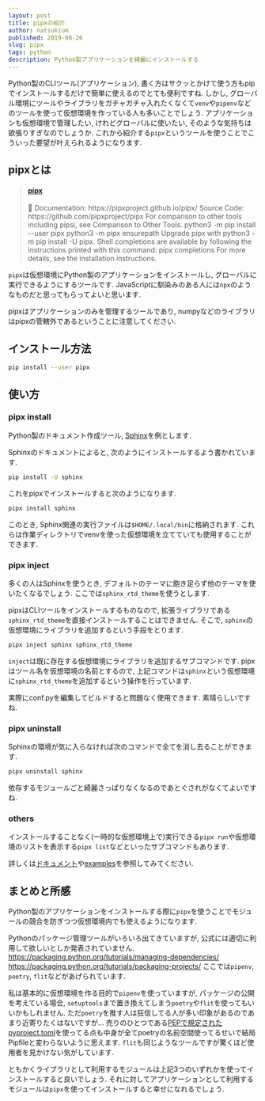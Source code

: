 ```yaml
---
layout: post
title: pipxの紹介
author: natsukium
published: 2019-08-26
slug: pipx
tags: python
description: Python製アプリケーションを綺麗にインストールする
---
```


Python製のCLIツール(アプリケーション), 書く方はサクッとかけて使う方もpipでインストールするだけで簡単に使えるのでとても便利ですね.
しかし, グローバル環境にツールやライブラリをガチャガチャ入れたくなくて`venv`や`pipenv`などのツールを使って仮想環境を作っている人も多いことでしょう.
アプリケーションも仮想環境で管理したい, けれどグローバルに使いたい, そのような気持ちは欲張りすぎなのでしょうか.
これから紹介する`pipx`というツールを使うことでこういった要望が叶えられるようになります.

## pipxとは

<blockquote class="embedly-card"><h4><a href="https://pipxproject.github.io/pipx/">pipx</a></h4><p> Documentation: https://pipxproject.github.io/pipx/ Source Code: https://github.com/pipxproject/pipx For comparison to other tools including pipsi, see Comparison to Other Tools. python3 -m pip install --user pipx python3 -m pipx ensurepath Upgrade pipx with python3 -m pip install -U pipx. Shell completions are available by following the instructions printed with this command: pipx completions For more details, see the installation instructions.</p></blockquote>
<script async src="//cdn.embedly.com/widgets/platform.js" charset="UTF-8"></script>

`pipx`は仮想環境にPython製のアプリケーションをインストールし, グローバルに実行できるようにするツールです.
JavaScriptに馴染みのある人には`npx`のようなものだと思ってもらってよいと思います.

pipxはアプリケーションのみを管理するツールであり, numpyなどのライブラリはpipxの管轄外であるということに注意してください.

## インストール方法
```sh
pip install --user pipx
```

## 使い方
### pipx install
Python製のドキュメント作成ツール, [Sphinx](http://www.sphinx-doc.org/en/master/)を例とします.

Sphinxのドキュメントによると, 次のようにインストールするよう書かれています.

```sh
pip install -U sphinx
```

これをpipxでインストールすると次のようになります.

```sh
pipx install sphinx
```

このとき, Sphinx関連の実行ファイルは`$HOME/.local/bin`に格納されます.
これらは作業ディレクトリでvenvを使った仮想環境を立てていても使用することができます.

### pipx inject
多くの人はSphinxを使うとき, デフォルトのテーマに飽き足らず他のテーマを使いたくなるでしょう.
ここでは`sphinx_rtd_theme`を使うとします.

pipxはCLIツールをインストールするものなので, 拡張ライブラリである`sphinx_rtd_theme`を直接インストールすることはできません.
そこで, `sphinx`の仮想環境にライブラリを追加するという手段をとります.

```sh
pipx inject sphinx sphinx_rtd_theme
```

`inject`は既に存在する仮想環境にライブラリを追加するサブコマンドです.
pipxはツール名を仮想環境の名前とするので, 上記コマンドは`sphinx`という仮想環境に`sphinx_rtd_theme`を追加するという操作を行っています.

実際にconf.pyを編集してビルドすると問題なく使用できます. 素晴らしいですね.

### pipx uninstall
Sphinxの環境が気に入らなければ次のコマンドで全てを消し去ることができます.

```sh
pipx uninstall sphinx
```

依存するモジュールごと綺麗さっぱりなくなるのであとぐされがなくてよいですね.

### others
インストールすることなく(一時的な仮想環境上で)実行できる`pipx run`や仮想環境のリストを表示する`pipx list`などといったサブコマンドもあります.

詳しくは[ドキュメント](https://pipxproject.github.io/pipx/docs/)や[examples](https://pipxproject.github.io/pipx/examples/)を参照してみてください.

## まとめと所感
Python製のアプリケーションをインストールする際に`pipx`を使うことでモジュールの競合を防ぎつつ仮想環境内でも使えるようになります.

Pythonのパッケージ管理ツールがいろいろ出てきていますが, 公式には適切に利用して欲しいとしか発表されていません.
https://packaging.python.org/tutorials/managing-dependencies/
https://packaging.python.org/tutorials/packaging-projects/
ここでは`pipenv`, `poetry`, `flit`などがあげられています.

私は基本的に仮想環境を作る目的で`pipenv`を使っていますが, パッケージの公開を考えている場合, `setuptools`まで置き換えてしまう`poetry`や`flit`を使ってもいいかもしれません.
ただ`poetry`を推す人は狂信してる人が多い印象があるのであまり近寄りたくはないですが...
売りのひとつである[PEPで規定されたpyproject.toml](https://www.python.org/dev/peps/pep-0518/)を使ってる点も中身が全てpoetryの名前空間使ってるせいで結局Pipfileと変わらないように思えます.
`flit`も同じようなツールですが驚くほど使用者を見かけない気がしています.

ともかくライブラリとして利用するモジュールは上記3つのいずれかを使ってインストールすると良いでしょう.
それに対してアプリケーションとして利用するモジュールは`pipx`を使ってインストールすると幸せになれるでしょう.
